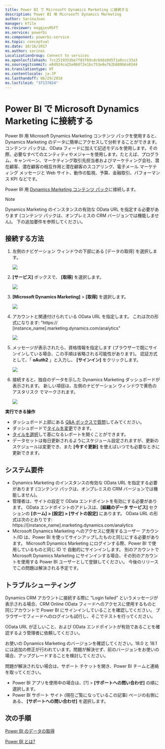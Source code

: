 ```yaml
---
title: Power BI で Microsoft Dynamics Marketing に接続する
description: Power BI 用 Microsoft Dynamics Marketing
author: SarinaJoan
manager: kfile
ms.reviewer: maggiesMSFT
ms.service: powerbi
ms.component: powerbi-service
ms.topic: conceptual
ms.date: 10/16/2017
ms.author: sarinas
LocalizationGroup: Connect to services
ms.openlocfilehash: 7cc2519353be7f83f69cdc6dda9d5f1a8ccc33a3
ms.sourcegitcommit: e8d924ca25e060f2e1bc753e8e762b88066a0344
ms.translationtype: HT
ms.contentlocale: ja-JP
ms.lasthandoff: 06/29/2018
ms.locfileid: "37137024"
---
```

# <a name="connect-to-microsoft-dynamics-marketing-with-power-bi"></a>Power BI で Microsoft Dynamics Marketing に接続する
Power BI 用 Microsoft Dynamics Marketing コンテンツ パックを使用すると、Dynamics Marketing のデータに簡単にアクセスして分析することができます。 コンテンツ パックは、OData フィードに加えて記述モデルを使用します。その際、必要なすべてのエンティティやメジャーを使用します。たとえば、プログラム、キャンペーン、マーケティング取引先担当者およびマーケティング会社、潜在顧客、潜在顧客の相互作用と潜在顧客のスコアリング、電子メール マーケティング メッセージと Web サイト、動作の監視、予算、金融取引、パフォーマンス KPI などです。 

Power BI 用 [Dynamics Marketing コンテンツ パック](https://app.powerbi.com/getdata/services/microsoft-dynamics-marketing)に接続します。

>[!NOTE]
>Dynamics Marketing のインスタンスの有効な OData URL を指定する必要があります (コンテンツ パックは、オンプレミスの CRM バージョンでは機能しません)。 下の追加要件を参照してください。

## <a name="how-to-connect"></a>接続する方法
1. 左側のナビゲーション ウィンドウの下部にある [データの取得] を選択します。
   
   ![](media/service-connect-to-microsoft-dynamics-marketing/pbi_getdata.png) 
2. **[サービス]** ボックスで、 **[取得]** を選択します。
   
   ![](media/service-connect-to-microsoft-dynamics-marketing/pbi_getservices.png) 
3. **[Microsoft Dynamics Marketing]** \> **[取得]** を選択します。
   
   ![](media/service-connect-to-microsoft-dynamics-marketing/mdmarketing.png)
4. アカウントと関連付けられている OData URL を指定します。  これは次の形式になります: "https:// [instance\_name].marketing.dynamics.com/analytics"
   
   ![](media/service-connect-to-microsoft-dynamics-marketing/pbi_dynmktgserviceurl.png)
5. メッセージが表示されたら、資格情報を指定します (ブラウザーで既にサインインしている場合、この手順は省略される可能性があります)。 認証方式として、「 **oAuth2** 」と入力し、 **[サインイン]** をクリックします。
   
   ![](media/service-connect-to-microsoft-dynamics-marketing/pbi_dynammktgoauth2.png)
6. 接続すると、独自のデータを示した Dynamics Marketing ダッシュボードが表示されます。 新しい項目は、左側のナビゲーション ウィンドウで黄色のアスタリスク でマークされます。
   
   ![](media/service-connect-to-microsoft-dynamics-marketing/pbi_dynammktgnewdash.png)

**実行できる操作**

* ダッシュボード上部にある [Q&A ボックスで質問](power-bi-q-and-a.md)してみてください。
* ダッシュボードで[タイルを変更](service-dashboard-edit-tile.md)できます。
* [タイルを選択](service-dashboard-tiles.md)して基になるレポートを開くことができます。
* データセットは毎日更新されるようにスケジュール設定されますが、更新のスケジュールは変更でき、また **[今すぐ更新]** を使えばいつでも必要なときに更新できます。

## <a name="system-requirements"></a>システム要件
* Dynamics Marketing のインスタンスの有効な OData URL を指定する必要があります (コンテンツ パックは、オンプレミスの CRM バージョンでは機能しません)。  
* 管理者は、サイトの設定で OData エンドポイントを有効にする必要があります。 OData エンドポイントのアドレスは、**[組織のデータ サービス]** セクションの **[ホーム] \> [設定] \> [サイトの設定]** にあります。  OData URL の形式は次のとおりです: https://[instance\_name].marketing.dynamics.com/analytics  
* Microsoft Dynamics Marketing へのアクセスに使用するユーザー アカウント/ID は、Power BI を使ってサインアップしたものと同じにする必要があります。 Microsoft Dynamics Marketing にログインする際、Power BI で使用しているものと同じ ID で 自動的にサインインします。 別のアカウントで Microsoft Dynamics Marketing にサインインする場合、その別のアカウントを使用する Power BI ユーザーとして登録してください。 今後のリリースでこの問題は解決される予定です。   

## <a name="troubleshooting"></a>トラブルシューティング
Dynamics CRM アカウントに接続する際に "Login failed" というメッセージが表示される場合、CRM Online OData フィードへのアクセスに使用するものと同じアカウントで Power BI にサインインしていることを確認してください。 ブラウザーでフィードへのログインも試行し、そこでテストを行ってください。

OData URL が正しいこと、および OData エンドポイントが有効であることを確認するよう管理者に依頼してください。

お使いの Dynamics Marketing のバージョンを確認してください。18.0 と 18.1 には追加の修正が行われています。問題が解決せず、前のバージョンをお使いの場合、アップグレードすることを検討してください。

問題が解決されない場合は、サポート チケットを開き、Power BI チームと連絡を取ってください。

* Power BI アプリを使用中の場合は、[?] \> **[サポートへの問い合わせ]** の順に選択します。
* Power BI サポート サイト (現在ご覧になっているこの記事) ページの右側にある、 **[サポートへの問い合わせ]** を選択します。

## <a name="next-steps"></a>次の手順
[Power BI のデータの取得](service-get-data.md)

[Power BI とは?](power-bi-overview.md)

